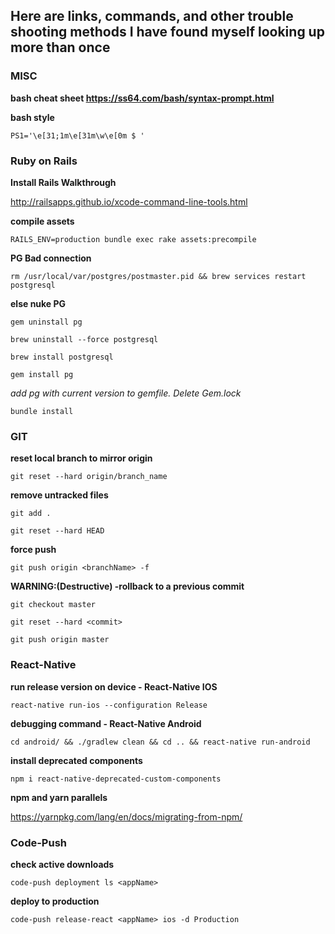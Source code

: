 ## Here are links, commands, and other trouble shooting methods I have found myself looking up more than once

### MISC

**bash cheat sheet https://ss64.com/bash/syntax-prompt.html**

**bash style**

```PS1='\e[31;1m\e[31m\w\e[0m $ '```

### Ruby on Rails

**Install Rails Walkthrough**

http://railsapps.github.io/xcode-command-line-tools.html

**compile assets**

```RAILS_ENV=production bundle exec rake assets:precompile```

**PG Bad connection**

```rm /usr/local/var/postgres/postmaster.pid && brew services restart postgresql```

**else nuke PG**

```gem uninstall pg```

```brew uninstall --force postgresql```

```brew install postgresql```

```gem install pg```

*add pg with current version to gemfile. Delete Gem.lock*

```bundle install```

### GIT

**reset local branch to mirror origin**

```git reset --hard origin/branch_name```

**remove untracked files**

```git add .```

```git reset --hard HEAD```

**force push**

```git push origin <branchName> -f```

**WARNING:(Destructive) -rollback to a previous commit**

 ```git checkout master```

```git reset --hard <commit>```

```git push origin master```

### React-Native

**run release version on device - React-Native IOS**

```react-native run-ios --configuration Release```

**debugging command - React-Native Android**

```cd android/ && ./gradlew clean && cd .. && react-native run-android```

**install deprecated components**

```npm i react-native-deprecated-custom-components```

**npm and yarn parallels**

https://yarnpkg.com/lang/en/docs/migrating-from-npm/


### Code-Push

**check active downloads**

```code-push deployment ls <appName>```

**deploy to production**

```code-push release-react <appName> ios -d Production```
